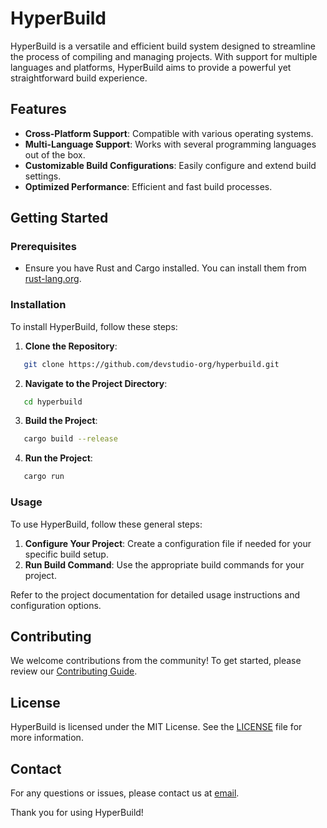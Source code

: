 # HyperBuild

HyperBuild is a versatile and efficient build system designed to streamline the process of compiling and managing projects. With support for multiple languages and platforms, HyperBuild aims to provide a powerful yet straightforward build experience.

## Features

- **Cross-Platform Support**: Compatible with various operating systems.
- **Multi-Language Support**: Works with several programming languages out of the box.
- **Customizable Build Configurations**: Easily configure and extend build settings.
- **Optimized Performance**: Efficient and fast build processes.

## Getting Started

### Prerequisites

- Ensure you have Rust and Cargo installed. You can install them from [rust-lang.org](https://www.rust-lang.org/).

### Installation

To install HyperBuild, follow these steps:

1. **Clone the Repository**:
```bash
   git clone https://github.com/devstudio-org/hyperbuild.git
```
2. **Navigate to the Project Directory**:
```bash
   cd hyperbuild
```
3. **Build the Project**:
```bash
   cargo build --release
```
4. **Run the Project**:
```bash
   cargo run
```
### Usage

To use HyperBuild, follow these general steps:

1. **Configure Your Project**: Create a configuration file if needed for your specific build setup.
2. **Run Build Command**: Use the appropriate build commands for your project.

Refer to the project documentation for detailed usage instructions and configuration options.

## Contributing

We welcome contributions from the community! To get started, please review our [Contributing Guide](CONTRIBUTING).

## License

HyperBuild is licensed under the MIT License. See the [LICENSE](LICENSE) file for more information.

## Contact

For any questions or issues, please contact us at [email](mailto:rusindanilo@gmail.com).

Thank you for using HyperBuild!
